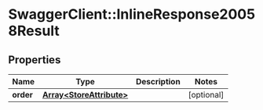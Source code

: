 # SwaggerClient::InlineResponse20058Result

## Properties
Name | Type | Description | Notes
------------ | ------------- | ------------- | -------------
**order** | [**Array&lt;StoreAttribute&gt;**](StoreAttribute.md) |  | [optional] 


